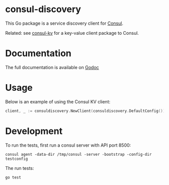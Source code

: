 consul-discovery
================

This Go package is a service discovery client for [Consul](http://www.consul.io).

Related: see [consul-kv](https://github.com/armon/consul-kv) for a key-value client package to Consul.

Documentation
=============

The full documentation is available on [Godoc](http://godoc.org/github.com/drnic/consul-discovery)

Usage
=====

Below is an example of using the Consul KV client:

```go
client, _ := consuldiscovery.NewClient(consuldiscovery.DefaultConfig())
```

Development
===========

To run the tests, first run a consul server with API port 8500:

```
consul agent -data-dir /tmp/consul -server -bootstrap -config-dir testconfig
```

The run tests:

```
go test
```
